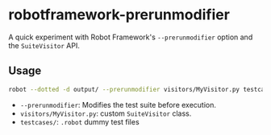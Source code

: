 # robotframework-prerunmodifier

A quick experiment with Robot Framework's `--prerunmodifier` option and the `SuiteVisitor` API.

## Usage

```bash
robot --dotted -d output/ --prerunmodifier visitors/MyVisitor.py testcases/
```

- `--prerunmodifier`: Modifies the test suite before execution.
- `visitors/MyVisitor.py`: custom `SuiteVisitor` class.
- `testcases/`: `.robot` dummy test files 

